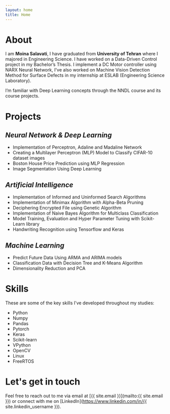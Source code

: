 ```yaml
---
layout: home
title: Home
---
```


# About

I am **Moina Salavati**, I have graduated from **University of Tehran** where I majored in Engineering Science. I have worked on a Data-Driven Control project in my Bachelor’s Thesis. I implement a DC Motor controller using NARX Neural Network, I've also worked on Machine Vision Detection Method for Surface Defects in my internship at ESLAB (Engineering Science Laboratory).

I’m familiar with Deep Learning concepts through the NNDL course and its course projects.


# Projects

## *Neural Network & Deep Learning*
- Implementation of Perceptron, Adaline and Madaline Network
- Creating a Multilayer Perceptron (MLP) Model to Classify CIFAR-10 dataset images
- Boston House Price Prediction using MLP Regression
- Image Segmentation Using Deep Learning

## *Artificial Intelligence*
- Implementation of Informed and Uninformed Search Algorithms
- Implementation of Minimax Algorithm with Alpha-Beta Pruning
- Deciphering Encrypted File using Genetic Algorithm
- Implementation of Naive Bayes Algorithm for Multiclass Classification
- Model Training, Evaluation and Hyper Parameter Tuning with Scikit-Learn library
- Handwriting Recognition using Tensorflow and Keras

## *Machine Learning*
- Predict Future Data Using ARMA and ARIMA models
- Classification Data with Decision Tree and K-Means Algorithm
- Dimensionality Reduction and PCA


# Skills

These are some of the key skills I've developed throughout my studies:

- Python
- Numpy
- Pandas
- Pytorch
- Keras
- Scikit-learn
- VPython
- OpenCV
- Linux
- FreeRTOS


# Let's get in touch

Feel free to reach out to me via email at [{{ site.email }}](mailto:{{ site.email }}) or connect with me on [LinkedIn](https://www.linkedin.com/in/{{ site.linkedin_username }}).


<!-- {% include archive.html %} -->
